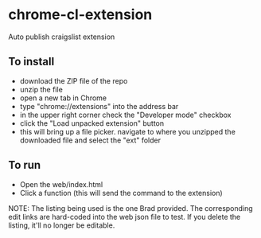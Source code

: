 # chrome-cl-extension
Auto publish craigslist extension

## To install
 * download the ZIP file of the repo
 * unzip the file
 * open a new tab in Chrome
 * type "chrome://extensions" into the address bar
 * in the upper right corner check the "Developer mode" checkbox
 * click the "Load unpacked extension" button
  * this will bring up a file picker. navigate to where you unzipped the downloaded file and select the "ext" folder
  
## To run
 * Open the web/index.html
 * Click a function (this will send the command to the extension)

NOTE: The listing being used is the one Brad provided. The corresponding edit links are hard-coded into the web json file to test. If you delete the listing, it'll no longer be editable. 
